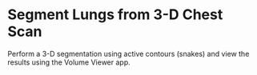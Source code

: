 # **Segment Lungs from 3-D Chest Scan**

Perform a 3-D segmentation using active contours (snakes) and view the results using the Volume Viewer app.
